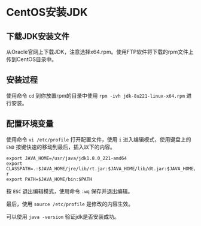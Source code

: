 # CentOS安装JDK
## 下载JDK安装文件

从Oracle官网上下载JDK，注意选择x64.rpm。使用FTP软件将下载的rpm文件上传到CentOS目录中。

## 安装过程

使用命令 `cd` 到你放置rpm的目录中使用 `rpm -ivh jdk-8u221-linux-x64.rpm` 进行安装。

## 配置环境变量

使用命令 `vi /etc/profile` 打开配置文件，使用 `i` 进入编辑模式，使用键盘上的 `END` 按键快速的移动到最后，插入以下的内容。

```properties
export JAVA_HOME=/usr/java/jdk1.8.0_221-amd64
export CLASSPATH=.:$JAVA_HOME/jre/lib/rt.jar:$JAVA_HOME/lib/dt.jar:$JAVA_HOME/lib/tools.ja
r
export PATH=$JAVA_HOME/bin:$PATH
```

按 `ESC` 退出编辑模式，使用命令 `:wq` 保存并退出编辑。

最后，使用 `source /etc/profile` 是修改的内容生效。

可以使用 `java -version` 验证jdk是否安装成功。